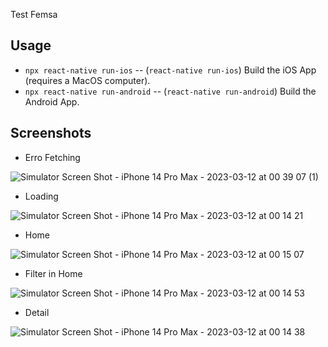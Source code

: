 Test Femsa

## Usage

- `npx react-native run-ios` -- (`react-native run-ios`) Build the iOS App (requires a MacOS computer).
- `npx react-native run-android` -- (`react-native run-android`) Build the Android App.


## Screenshots

- Erro Fetching

![Simulator Screen Shot - iPhone 14 Pro Max - 2023-03-12 at 00 39 07 (1)](https://user-images.githubusercontent.com/35379088/224528830-cfe8eb0f-70e4-4d94-849f-3d8ec9f5cd54.png)

- Loading

![Simulator Screen Shot - iPhone 14 Pro Max - 2023-03-12 at 00 14 21](https://user-images.githubusercontent.com/35379088/224528053-01fd1594-4740-47f5-9ecf-a2278d8af1d2.png)


- Home

![Simulator Screen Shot - iPhone 14 Pro Max - 2023-03-12 at 00 15 07](https://user-images.githubusercontent.com/35379088/224528083-50de0e85-e60d-42a1-9bee-98b7fd2565e3.png)

- Filter in Home

![Simulator Screen Shot - iPhone 14 Pro Max - 2023-03-12 at 00 14 53](https://user-images.githubusercontent.com/35379088/224528097-5711868d-9c3a-46d4-8948-196e88387638.png)


- Detail

![Simulator Screen Shot - iPhone 14 Pro Max - 2023-03-12 at 00 14 38](https://user-images.githubusercontent.com/35379088/224528102-97726f9b-02a3-4cd9-b824-c3245ba8cfb7.png)







